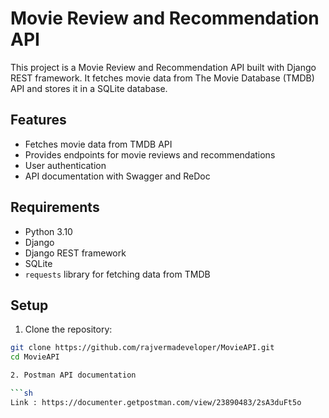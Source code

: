 # Movie Review and Recommendation API
This project is a Movie Review and Recommendation API built with Django REST framework. It fetches movie data from The Movie Database (TMDB) API and stores it in a SQLite database.

## Features

- Fetches movie data from TMDB API
- Provides endpoints for movie reviews and recommendations
- User authentication
- API documentation with Swagger and ReDoc

## Requirements

- Python 3.10
- Django
- Django REST framework
- SQLite
- `requests` library for fetching data from TMDB

## Setup

1. Clone the repository:

```sh
git clone https://github.com/rajvermadeveloper/MovieAPI.git
cd MovieAPI

2. Postman API documentation

```sh
Link : https://documenter.getpostman.com/view/23890483/2sA3duFt5o

